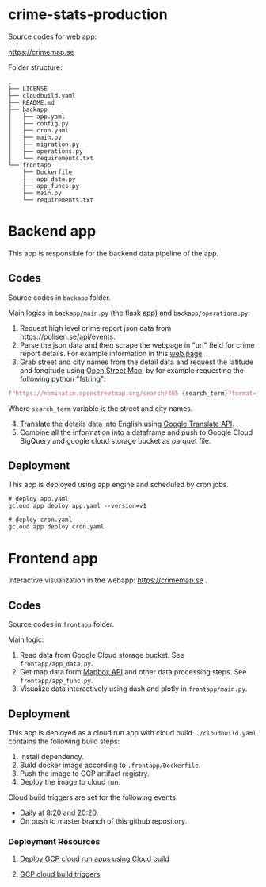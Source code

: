 # crime-stats-production
Source codes for web app: 

https://crimemap.se

Folder structure: 
```
.
├── LICENSE
├── cloudbuild.yaml
├── README.md
├── backapp
│   ├── app.yaml
│   ├── config.py
│   ├── cron.yaml
│   ├── main.py
│   ├── migration.py
│   ├── operations.py
│   └── requirements.txt
└── frontapp
    ├── Dockerfile
    ├── app_data.py
    ├── app_funcs.py
    ├── main.py
    └── requirements.txt

```

# Backend app

This app is responsible for the backend data pipeline of the app. 

## Codes
Source codes in `backapp` folder. 

Main logics in `backapp/main.py` (the flask app) and `backapp/operations.py`:
1. Request high level crime report json data from https://polisen.se/api/events. 
2. Parse the json data and then scrape the webpage in "url" field for crime report details. For example information in this [web page](https://polisen.se/aktuellt/handelser/2022/augusti/2/02-augusti-0912-trafikolycka-hogsby/).
3. Grab street and city names from the detail data and request the latitude and longitude using [Open Street Map](https://www.openstreetmap.org/), by for example requesting the following python "fstring":

```python
f"https://nominatim.openstreetmap.org/search/405 {search_term}?format=json&limit=1"
```
Where `search_term` variable is the street and city names. 

4. Translate the details data into English using [Google Translate API](https://cloud.google.com/translate/).
5. Combine all the information into a dataframe and push to Google Cloud BigQuery and google cloud storage bucket as parquet file. 

## Deployment

This app is deployed using app engine and scheduled by cron jobs. 

```
# deploy app.yaml
gcloud app deploy app.yaml --version=v1

# deploy cron.yaml
gcloud app deploy cron.yaml
```

# Frontend app
Interactive visualization in the webapp: https://crimemap.se .

## Codes
Source codes in `frontapp` folder. 

Main logic: 
1. Read data from Google Cloud storage bucket. See `frontapp/app_data.py`. 
2. Get map data form [Mapbox API](https://docs.mapbox.com/api/overview/) and other data processing steps. See `frontapp/app_func.py`.
3. Visualize data interactively using dash and plotly in `frontapp/main.py`.   

## Deployment
This app is deployed as a cloud run app with cloud build. `./cloudbuild.yaml` contains the following build steps:
1. Install dependency.
2. Build docker image according to `.frontapp/Dockerfile`. 
3. Push the image to GCP artifact registry.
4. Deploy the image to cloud run.

Cloud build triggers are set for the following events:
* Daily at 8:20 and 20:20. 
* On push to master branch of this github repository.

### Deployment Resources
1. [Deploy GCP cloud run apps using Cloud build](https://cloud.google.com/build/docs/deploying-builds/deploy-cloud-run)

2. [GCP cloud build triggers](https://cloud.google.com/build/docs/automating-builds/create-manage-triggers#gcloud) 









